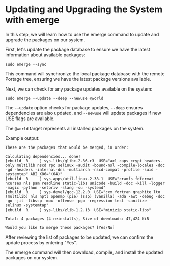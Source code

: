 # Updating and Upgrading the System with emerge

In this step, we will learn how to use the emerge command to update and upgrade the packages on our system.

First, let's update the package database to ensure we have the latest information about available packages:

```
sudo emerge --sync
```

This command will synchronize the local package database with the remote Portage tree, ensuring we have the latest package versions available.

Next, we can check for any package updates available on the system:

```
sudo emerge --update --deep --newuse @world
```

The `--update` option checks for package updates, `--deep` ensures dependencies are also updated, and `--newuse` will update packages if new USE flags are available.

The `@world` target represents all installed packages on the system.

Example output:

```
These are the packages that would be merged, in order:

Calculating dependencies... done!
[ebuild  R     ] sys-libs/glibc-2.36-r3  USE="acl caps crypt headers-only multilib nscd rpc selinux -audit -bound-nsl -compile-locales -doc -gd -headers -internal-dns -multiarch -nscd-compat -profile -suid -systemtap" ABI_X86="(64)"
[ebuild  R     ] sys-apps/util-linux-2.38.1  USE="cramfs fdformat ncurses nls pam readline static-libs unicode -build -doc -kill -logger -magic -python -setpriv -slang -su -systemd"
[ebuild  R     ] sys-devel/gcc-12.2.0  USE="cxx fortran graphite lto (multilib) nls nptl openmp (pie) (ssp) (vanilla) -ada -awt -debug -doc -go -jit -libssp -mpx -offense -pgo -regression-test -sanitize -selinux -systemtap"
[ebuild  R     ] sys-libs/zlib-1.2.13  USE="minizip static-libs"

Total: 4 packages (4 reinstalls), Size of downloads: 47,424 KiB

Would you like to merge these packages? [Yes/No]
```

After reviewing the list of packages to be updated, we can confirm the update process by entering "Yes".

The emerge command will then download, compile, and install the updated packages on our system.
